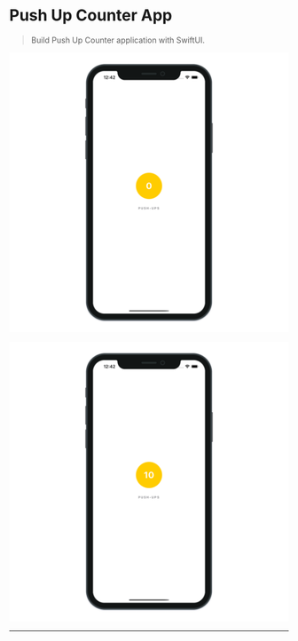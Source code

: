 # Push Up Counter App

> Build Push Up Counter application with SwiftUI.

![Push Up Counter App 1](./PushUpCounter_1.png "Push Up Counter App 1")

![Push Up Counter App 2](./PushUpCounter_2.png "Push Up Counter App 2")

---

